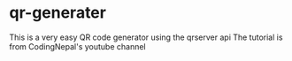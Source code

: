 # qr-generater

This is a very easy QR code generator using the qrserver api
The tutorial is from CodingNepal's youtube channel